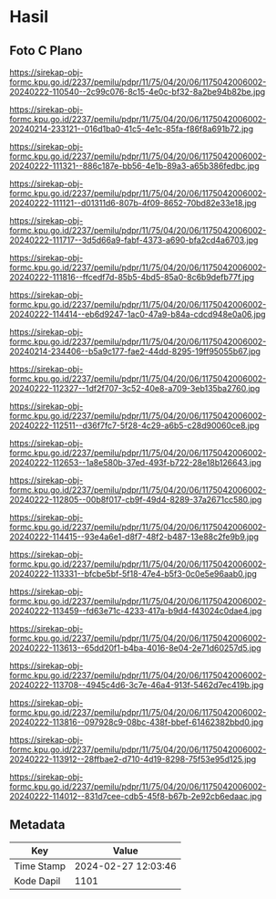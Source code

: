 # Hasil

## Foto C Plano

https://sirekap-obj-formc.kpu.go.id/2237/pemilu/pdpr/11/75/04/20/06/1175042006002-20240222-110540--2c99c076-8c15-4e0c-bf32-8a2be94b82be.jpg

https://sirekap-obj-formc.kpu.go.id/2237/pemilu/pdpr/11/75/04/20/06/1175042006002-20240214-233121--016d1ba0-41c5-4e1c-85fa-f86f8a691b72.jpg

https://sirekap-obj-formc.kpu.go.id/2237/pemilu/pdpr/11/75/04/20/06/1175042006002-20240222-111321--886c187e-bb56-4e1b-89a3-a65b386fedbc.jpg

https://sirekap-obj-formc.kpu.go.id/2237/pemilu/pdpr/11/75/04/20/06/1175042006002-20240222-111121--d01311d6-807b-4f09-8652-70bd82e33e18.jpg

https://sirekap-obj-formc.kpu.go.id/2237/pemilu/pdpr/11/75/04/20/06/1175042006002-20240222-111717--3d5d66a9-fabf-4373-a690-bfa2cd4a6703.jpg

https://sirekap-obj-formc.kpu.go.id/2237/pemilu/pdpr/11/75/04/20/06/1175042006002-20240222-111816--ffcedf7d-85b5-4bd5-85a0-8c6b9defb77f.jpg

https://sirekap-obj-formc.kpu.go.id/2237/pemilu/pdpr/11/75/04/20/06/1175042006002-20240222-114414--eb6d9247-1ac0-47a9-b84a-cdcd948e0a06.jpg

https://sirekap-obj-formc.kpu.go.id/2237/pemilu/pdpr/11/75/04/20/06/1175042006002-20240214-234406--b5a9c177-fae2-44dd-8295-19ff95055b67.jpg

https://sirekap-obj-formc.kpu.go.id/2237/pemilu/pdpr/11/75/04/20/06/1175042006002-20240222-112327--1df2f707-3c52-40e8-a709-3eb135ba2760.jpg

https://sirekap-obj-formc.kpu.go.id/2237/pemilu/pdpr/11/75/04/20/06/1175042006002-20240222-112511--d36f7fc7-5f28-4c29-a6b5-c28d90060ce8.jpg

https://sirekap-obj-formc.kpu.go.id/2237/pemilu/pdpr/11/75/04/20/06/1175042006002-20240222-112653--1a8e580b-37ed-493f-b722-28e18b126643.jpg

https://sirekap-obj-formc.kpu.go.id/2237/pemilu/pdpr/11/75/04/20/06/1175042006002-20240222-112805--00b8f017-cb9f-49d4-8289-37a2671cc580.jpg

https://sirekap-obj-formc.kpu.go.id/2237/pemilu/pdpr/11/75/04/20/06/1175042006002-20240222-114415--93e4a6e1-d8f7-48f2-b487-13e88c2fe9b9.jpg

https://sirekap-obj-formc.kpu.go.id/2237/pemilu/pdpr/11/75/04/20/06/1175042006002-20240222-113331--bfcbe5bf-5f18-47e4-b5f3-0c0e5e96aab0.jpg

https://sirekap-obj-formc.kpu.go.id/2237/pemilu/pdpr/11/75/04/20/06/1175042006002-20240222-113459--fd63e71c-4233-417a-b9d4-f43024c0dae4.jpg

https://sirekap-obj-formc.kpu.go.id/2237/pemilu/pdpr/11/75/04/20/06/1175042006002-20240222-113613--65dd20f1-b4ba-4016-8e04-2e71d60257d5.jpg

https://sirekap-obj-formc.kpu.go.id/2237/pemilu/pdpr/11/75/04/20/06/1175042006002-20240222-113708--4945c4d6-3c7e-46a4-913f-5462d7ec419b.jpg

https://sirekap-obj-formc.kpu.go.id/2237/pemilu/pdpr/11/75/04/20/06/1175042006002-20240222-113816--097928c9-08bc-438f-bbef-61462382bbd0.jpg

https://sirekap-obj-formc.kpu.go.id/2237/pemilu/pdpr/11/75/04/20/06/1175042006002-20240222-113912--28ffbae2-d710-4d19-8298-75f53e95d125.jpg

https://sirekap-obj-formc.kpu.go.id/2237/pemilu/pdpr/11/75/04/20/06/1175042006002-20240222-114012--831d7cee-cdb5-45f8-b67b-2e92cb6edaac.jpg


## Metadata

| Key        | Value               |
| ---------- | ------------------- |
| Time Stamp | 2024-02-27 12:03:46 |
| Kode Dapil | 1101                |



